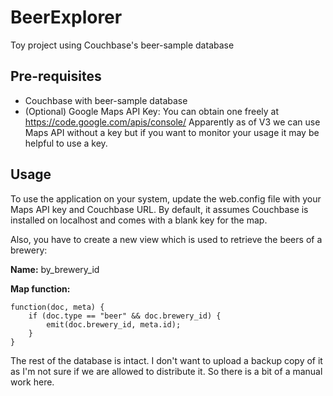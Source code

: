 # BeerExplorer
Toy project using Couchbase's beer-sample database


## Pre-requisites
* Couchbase with beer-sample database
* (Optional) Google Maps API Key: You can obtain one freely at https://code.google.com/apis/console/
Apparently as of V3 we can use Maps API without a key but if you want to monitor your usage it may be helpful to use a key. 
 

## Usage
To use the application on your system, update the web.config file with your Maps API key and Couchbase URL. By default, it assumes Couchbase is installed on localhost and comes with a blank key for the map. 

Also, you have to create a new view which is used to retrieve the beers of a brewery:

**Name:** by\_brewery\_id

**Map function:** 

	function(doc, meta) {
		if (doc.type == "beer" && doc.brewery_id) {
  			emit(doc.brewery_id, meta.id);
  		}
	}


The rest of the database is intact. I don't want to upload a backup copy of it as I'm not sure if we are allowed to distribute it. So there is a bit of a manual work here.


